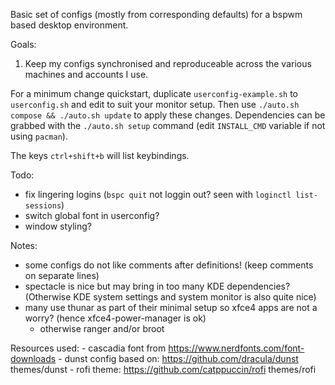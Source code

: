  
Basic set of configs (mostly from corresponding defaults) for a bspwm based desktop environment.

Goals:
1. Keep my configs synchronised and reproduceable across the various machines and accounts I use.

For a minimum change quickstart, duplicate `userconfig-example.sh` to `userconfig.sh` and edit to suit your monitor setup. Then use `./auto.sh compose && ./auto.sh update` to apply these changes. Dependencies can be grabbed with the `./auto.sh setup` command (edit `INSTALL_CMD` variable if not using `pacman`).

The keys `ctrl+shift+b` will list keybindings.

Todo:
- fix lingering logins (`bspc quit` not loggin out? seen with `loginctl list-sessions`)
- switch global font in userconfig?
- window styling?

Notes:
- some configs do not like comments after definitions! (keep comments on separate lines)
- spectacle is nice but may bring in too many KDE dependencies? (Otherwise KDE system settings and system monitor is also quite nice)
- many use thunar as part of their minimal setup so xfce4 apps are not a worry? (hence xfce4-power-manager is ok)
    - otherwise ranger and/or broot

Resources used:
    - cascadia font from https://www.nerdfonts.com/font-downloads
    - dunst config based on: https://github.com/dracula/dunst themes/dunst
    - rofi theme: https://github.com/catppuccin/rofi themes/rofi

